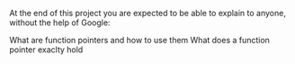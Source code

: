 At the end of this project you are expected to be able to explain to anyone, without the help of Google:

What are function pointers and how to use them
What does a function pointer exaclty hold
